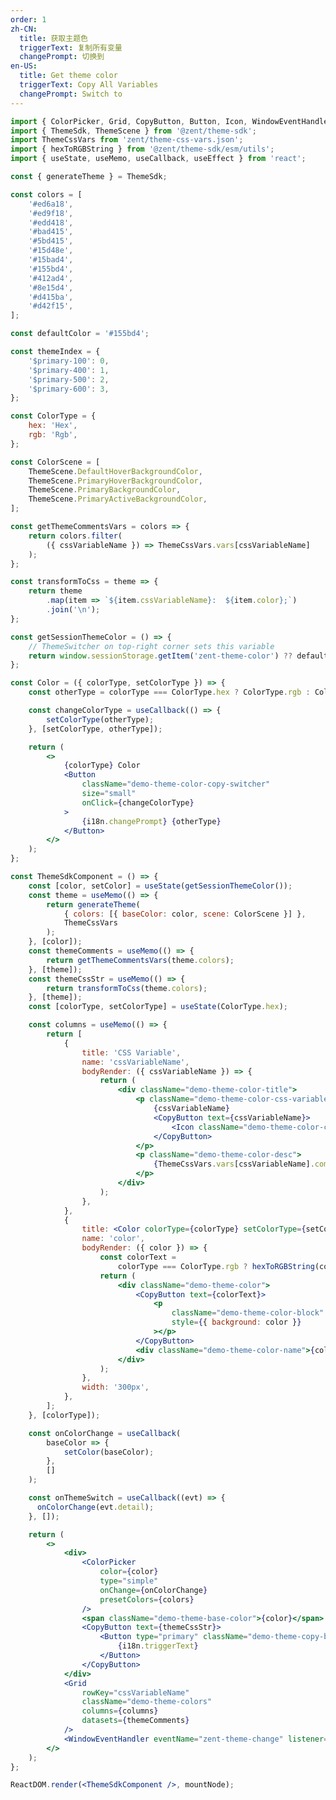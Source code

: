 ```yaml
---
order: 1
zh-CN:
  title: 获取主题色
  triggerText: 复制所有变量
  changePrompt: 切换到
en-US:
  title: Get theme color
  triggerText: Copy All Variables
  changePrompt: Switch to
---
```


```jsx
import { ColorPicker, Grid, CopyButton, Button, Icon, WindowEventHandler } from 'zent';
import { ThemeSdk, ThemeScene } from '@zent/theme-sdk';
import ThemeCssVars from 'zent/theme-css-vars.json';
import { hexToRGBString } from '@zent/theme-sdk/esm/utils';
import { useState, useMemo, useCallback, useEffect } from 'react';

const { generateTheme } = ThemeSdk;

const colors = [
	'#ed6a18',
	'#ed9f18',
	'#edd418',
	'#bad415',
	'#5bd415',
	'#15d48e',
	'#15bad4',
	'#155bd4',
	'#412ad4',
	'#8e15d4',
	'#d415ba',
	'#d42f15',
];

const defaultColor = '#155bd4';

const themeIndex = {
	'$primary-100': 0,
	'$primary-400': 1,
	'$primary-500': 2,
	'$primary-600': 3,
};

const ColorType = {
	hex: 'Hex',
	rgb: 'Rgb',
};

const ColorScene = [
	ThemeScene.DefaultHoverBackgroundColor,
	ThemeScene.PrimaryHoverBackgroundColor,
	ThemeScene.PrimaryBackgroundColor,
	ThemeScene.PrimaryActiveBackgroundColor,
];

const getThemeCommentsVars = colors => {
	return colors.filter(
		({ cssVariableName }) => ThemeCssVars.vars[cssVariableName]
	);
};

const transformToCss = theme => {
	return theme
		.map(item => `${item.cssVariableName}:  ${item.color};`)
		.join('\n');
};

const getSessionThemeColor = () => {
	// ThemeSwitcher on top-right corner sets this variable
	return window.sessionStorage.getItem('zent-theme-color') ?? defaultColor;
};

const Color = ({ colorType, setColorType }) => {
	const otherType = colorType === ColorType.hex ? ColorType.rgb : ColorType.hex;

	const changeColorType = useCallback(() => {
		setColorType(otherType);
	}, [setColorType, otherType]);

	return (
		<>
			{colorType} Color
			<Button
				className="demo-theme-color-copy-switcher"
				size="small"
				onClick={changeColorType}
			>
				{i18n.changePrompt} {otherType}
			</Button>
		</>
	);
};

const ThemeSdkComponent = () => {
	const [color, setColor] = useState(getSessionThemeColor());
	const theme = useMemo(() => {
		return generateTheme(
			{ colors: [{ baseColor: color, scene: ColorScene }] },
			ThemeCssVars
		);
	}, [color]);
	const themeComments = useMemo(() => {
		return getThemeCommentsVars(theme.colors);
	}, [theme]);
	const themeCssStr = useMemo(() => {
		return transformToCss(theme.colors);
	}, [theme]);
	const [colorType, setColorType] = useState(ColorType.hex);

	const columns = useMemo(() => {
		return [
			{
				title: 'CSS Variable',
				name: 'cssVariableName',
				bodyRender: ({ cssVariableName }) => {
					return (
						<div className="demo-theme-color-title">
							<p className="demo-theme-color-css-variable">
								{cssVariableName}
								<CopyButton text={cssVariableName}>
									<Icon className="demo-theme-color-copy-icon" type="order-o" />
								</CopyButton>
							</p>
							<p className="demo-theme-color-desc">
								{ThemeCssVars.vars[cssVariableName].comment}
							</p>
						</div>
					);
				},
			},
			{
				title: <Color colorType={colorType} setColorType={setColorType} />,
				name: 'color',
				bodyRender: ({ color }) => {
					const colorText =
						colorType === ColorType.rgb ? hexToRGBString(color) : color;
					return (
						<div className="demo-theme-color">
							<CopyButton text={colorText}>
								<p
									className="demo-theme-color-block"
									style={{ background: color }}
								></p>
							</CopyButton>
							<div className="demo-theme-color-name">{colorText}</div>
						</div>
					);
				},
				width: '300px',
			},
		];
	}, [colorType]);

	const onColorChange = useCallback(
		baseColor => {
			setColor(baseColor);
		},
		[]
	);

	const onThemeSwitch = useCallback((evt) => {
	  onColorChange(evt.detail);
	}, []);

	return (
		<>
			<div>
				<ColorPicker
					color={color}
					type="simple"
					onChange={onColorChange}
					presetColors={colors}
				/>
				<span className="demo-theme-base-color">{color}</span>
				<CopyButton text={themeCssStr}>
					<Button type="primary" className="demo-theme-copy-btn">
						{i18n.triggerText}
					</Button>
				</CopyButton>
			</div>
			<Grid
				rowKey="cssVariableName"
				className="demo-theme-colors"
				columns={columns}
				datasets={themeComments}
			/>
			<WindowEventHandler eventName="zent-theme-change" listener={onThemeSwitch} />
		</>
	);
};

ReactDOM.render(<ThemeSdkComponent />, mountNode);
```

<style>
.demo-theme-color-title {
  font-size: 14px;
  color: #333;
}

.demo-theme-color-css-variable {
  cursor: pointer;
}

.demo-theme-color-desc {
  font-size: 12px;
  color: #999;
}

.demo-theme-color {
  margin: 4px 8px 4px 4px;
  display: flex;
  align-items: center;
}

.demo-theme-color-copy-switcher {
  margin-left: 16px;
}

.demo-theme-color-block {
  width: 80px;
  height: 30px;
  margin-bottom: 4px;
  border-radius: 2px;
  display: flex;
  justify-content: center;
  align-items: center;
  color: #000;
  cursor: pointer;
}

.demo-theme-color-copy-icon {
  margin-left: 4px;
}

.demo-theme-color-name {
  color: #333;
  text-align: center;
  margin-left: 4px;
}

.demo-theme-base-color {
  margin-left: 8px;
}

.demo-theme-copy-btn {
  float: right;
}

.demo-theme-colors {
  margin-top: 16px;
}
</style>
